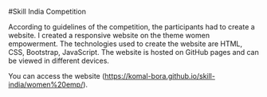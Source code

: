 #Skill India Competition

According to guidelines of the competition, the participants had to create a website.
I created a responsive website on the theme women empowerment. 
The technologies used to create the website are HTML, CSS, Bootstrap, JavaScript. 
The website is hosted on GitHub pages and can be viewed in different devices. 

You can access the website (https://komal-bora.github.io/skill-india/women%20emp/).
